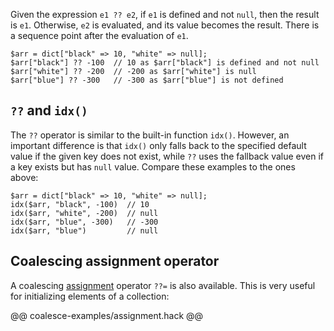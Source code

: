 Given the expression `e1 ?? e2`, if `e1` is defined and not `null`, then the result is `e1`. Otherwise, `e2` is evaluated, and its
value becomes the result. There is a sequence point after the evaluation of `e1`.

```Hack
$arr = dict["black" => 10, "white" => null];
$arr["black"] ?? -100  // 10 as $arr["black"] is defined and not null
$arr["white"] ?? -200  // -200 as $arr["white"] is null
$arr["blue"] ?? -300   // -300 as $arr["blue"] is not defined
```

## `??` and `idx()`

The `??` operator is similar to the built-in function `idx()`. However, an
important difference is that `idx()` only falls back to the specified default
value if the given key does not exist, while `??` uses the fallback value even
if a key exists but has `null` value. Compare these examples to the ones above:

```Hack
$arr = dict["black" => 10, "white" => null];
idx($arr, "black", -100)  // 10
idx($arr, "white", -200)  // null
idx($arr, "blue", -300)   // -300
idx($arr, "blue")         // null
```

## Coalescing assignment operator

A coalescing
[assignment](https://docs.hhvm.com/hack/expressions-and-operators/assignment)
operator `??=` is also available. This is very useful for initializing elements
of a collection:

@@ coalesce-examples/assignment.hack @@
